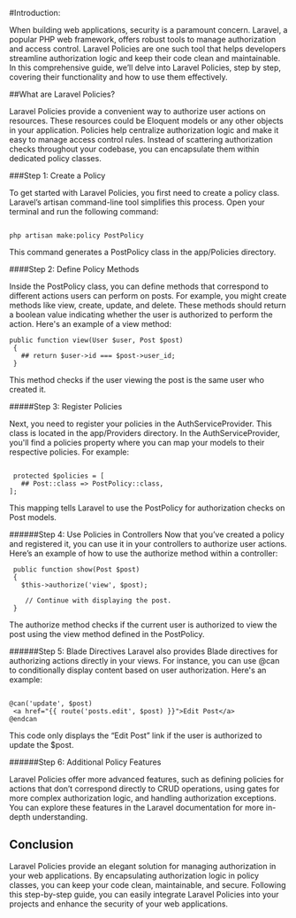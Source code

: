 #Introduction:

When building web applications, security is a paramount concern. Laravel, a popular PHP web framework, offers robust tools to manage authorization and access control. Laravel Policies are one such tool that helps developers streamline authorization logic and keep their code clean and maintainable. In this comprehensive guide, we’ll delve into Laravel Policies, step by step, covering their functionality and how to use them effectively.

##What are Laravel Policies?

Laravel Policies provide a convenient way to authorize user actions on resources. These resources could be Eloquent models or any other objects in your application. Policies help centralize authorization logic and make it easy to manage access control rules. Instead of scattering authorization checks throughout your codebase, you can encapsulate them within dedicated policy classes.

###Step 1: Create a Policy

To get started with Laravel Policies, you first need to create a policy class. Laravel’s artisan command-line tool simplifies this process. Open your terminal and run the following command:

```

php artisan make:policy PostPolicy

```

This command generates a PostPolicy class in the app/Policies directory.

####Step 2: Define Policy Methods

Inside the PostPolicy class, you can define methods that correspond to different actions users can perform on posts. For example, you might create methods like view, create, update, and delete. These methods should return a boolean value indicating whether the user is authorized to perform the action. Here's an example of a view method:

```
public function view(User $user, Post $post)
 {
   ## return $user->id === $post->user_id;
 }

```

This method checks if the user viewing the post is the same user who created it.

#####Step 3: Register Policies

Next, you need to register your policies in the AuthServiceProvider. This class is located in the app/Providers directory. In the AuthServiceProvider, you'll find a policies property where you can map your models to their respective policies. For example:

```

 protected $policies = [
   ## Post::class => PostPolicy::class,
];

```

This mapping tells Laravel to use the PostPolicy for authorization checks on Post models.

######Step 4: Use Policies in Controllers
Now that you’ve created a policy and registered it, you can use it in your controllers to authorize user actions. Here’s an example of how to use the authorize method within a controller:

```
 public function show(Post $post)
 {
   $this->authorize('view', $post);

    // Continue with displaying the post.
 }

```

The authorize method checks if the current user is authorized to view the post using the view method defined in the PostPolicy.

######Step 5: Blade Directives
Laravel also provides Blade directives for authorizing actions directly in your views. For instance, you can use @can to conditionally display content based on user authorization. Here's an example:


```

@can('update', $post)
 <a href="{{ route('posts.edit', $post) }}">Edit Post</a>
@endcan

```

This code only displays the “Edit Post” link if the user is authorized to update the $post.

######Step 6: Additional Policy Features

Laravel Policies offer more advanced features, such as defining policies for actions that don’t correspond directly to CRUD operations, using gates for more complex authorization logic, and handling authorization exceptions. You can explore these features in the Laravel documentation for more in-depth understanding.

## Conclusion
Laravel Policies provide an elegant solution for managing authorization in your web applications. By encapsulating authorization logic in policy classes, you can keep your code clean, maintainable, and secure. Following this step-by-step guide, you can easily integrate Laravel Policies into your projects and enhance the security of your web applications.
